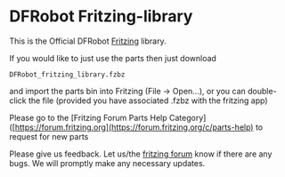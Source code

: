 # DFRobot Fritzing-library

This is the Official DFRobot [Fritzing](http://fritzing.org/) library.

If you would like to just use the parts then just download 

    DFRobot_fritzing_library.fzbz

and import the parts bin into Fritzing (File -> Open...), or you can double-click the file (provided you have associated .fzbz with the fritzing app)

Please go to the [Fritzing Forum Parts Help Category]([https://forum.fritzing.org](https://forum.fritzing.org/c/parts-help) to request for new parts

Please give us feedback. Let us/the [fritzing forum](https://forum.fritzing.org) know if there are any bugs. We will promptly make any necessary updates.
